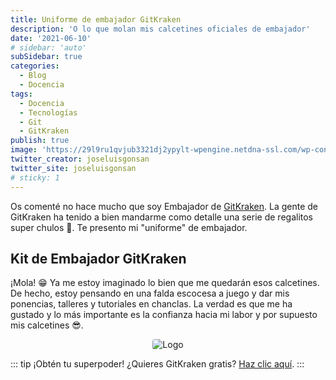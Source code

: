 ```yaml
---
title: Uniforme de embajador GitKraken
description: 'O lo que molan mis calcetines oficiales de embajador'
date: '2021-06-10'
# sidebar: 'auto'
subSidebar: true
categories:
  - Blog
  - Docencia
tags:
  - Docencia
  - Tecnologías
  - Git
  - GitKraken
publish: true
image: 'https://29l9ru1qvjub3321dj2ypylt-wpengine.netdna-ssl.com/wp-content/uploads/2021/03/og-store.jpg'
twitter_creator: joseluisgonsan
twitter_site: joseluisgonsan
# sticky: 1
---
```

Os comenté no hace mucho que soy Embajador de [GitKraken](./2021-05-26-gitkraken-embajador.md). La gente de GitKraken ha tenido a bien mandarme como detalle una serie de regalitos super chulos 🎁. Te presento mi "uniforme" de embajador. 

<!-- more -->

## Kit de Embajador GitKraken
¡Mola! 😁 Ya me estoy imaginado lo bien que me quedarán esos calcetines. De hecho, estoy pensando en una falda escocesa a juego y dar mis ponencias, talleres y tutoriales en chanclas. La verdad es que me ha gustado y lo más importante es la confianza hacia mi labor y por supuesto mis calcetines 😎. 

<p style="text-align:center;"><img loading="lazy" style="border-radius: 0.25rem;" src="https://i.imgur.com/qMDxOZj.jpg" alt="Logo"></p>


::: tip ¡Obtén tu superpoder!
¿Quieres GitKraken gratis? [Haz clic aquí](https://www.gitkraken.com/invite/wdJ7HntT).
:::